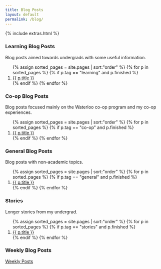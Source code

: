 ```yaml
---
title: Blog Posts
layout: default
permalink: /blog/
---
```


{% include extras.html %}

### Learning Blog Posts

Blog posts aimed towards undergrads with some useful information.
<ol>
  {% assign sorted_pages = site.pages | sort:"order" %}
  {% for p in sorted_pages %}
    {% if p.tag == "learning" and p.finished %}
    <li id="{{ p.order }}">
      <a href="{{ p.url }}">{{ p.title }}</a>
    </li>
    {% endif %}
  {% endfor %}
</ol>

### Co-op Blog Posts

Blog posts focused mainly on the Waterloo co-op program and my co-op experiences.
<ol>
  {% assign sorted_pages = site.pages | sort:"order" %}
  {% for p in sorted_pages %}
    {% if p.tag == "co-op" and p.finished %}
      <li id="{{ p.order }}">
        <a href="{{ p.url }}">{{ p.title }}</a>
      </li>
    {% endif %}
  {% endfor %}
</ol>

### General Blog Posts

Blog posts with non-academic topics.

<ol>
  {% assign sorted_pages = site.pages | sort:"order" %}
  {% for p in sorted_pages %}
    {% if p.tag == "general" and p.finished %}
    <li id="{{ p.order }}">
      <a href="{{ p.url }}">{{ p.title }}</a>
    </li>
    {% endif %}
  {% endfor %}
</ol>

### Stories

Longer stories from my undergrad.

<ol>
  {% assign sorted_pages = site.pages | sort:"order" %}
  {% for p in sorted_pages %}
    {% if p.tag == "stories" and p.finished %}
    <li id="{{ p.order }}">
      <a href="{{ p.url }}">{{ p.title }}</a>
    </li>
    {% endif %}
  {% endfor %}
</ol>

### Weekly Blog Posts

[Weekly Posts](/weekly)
